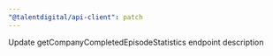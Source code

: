 ```yaml
---
"@talentdigital/api-client": patch
---
```


Update getCompanyCompletedEpisodeStatistics endpoint description
